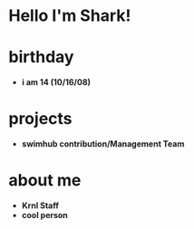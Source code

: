 # Hello I'm Shark!
# birthday
- **i am 14 (10/16/08)**
# projects
- **swimhub contribution/Management Team**

# about me
- **Krnl Staff**
- **cool person**


